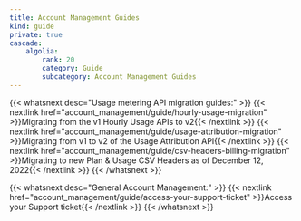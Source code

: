 ```yaml
---
title: Account Management Guides
kind: guide
private: true
cascade:
    algolia:
        rank: 20
        category: Guide
        subcategory: Account Management Guides
---
```


{{< whatsnext desc="Usage metering API migration guides:" >}}
    {{< nextlink href="account_management/guide/hourly-usage-migration" >}}Migrating from the v1 Hourly Usage APIs to v2{{< /nextlink >}}
    {{< nextlink href="account_management/guide/usage-attribution-migration" >}}Migrating from v1 to v2 of the Usage Attribution API{{< /nextlink >}}
    {{< nextlink href="account_management/guide/csv-headers-billing-migration" >}}Migrating to new Plan & Usage CSV Headers as of December 12, 2022{{< /nextlink >}}
{{< /whatsnext >}}

{{< whatsnext desc="General Account Management:" >}}
    {{< nextlink href="account_management/guide/access-your-support-ticket" >}}Access your Support ticket{{< /nextlink >}}
{{< /whatsnext >}}